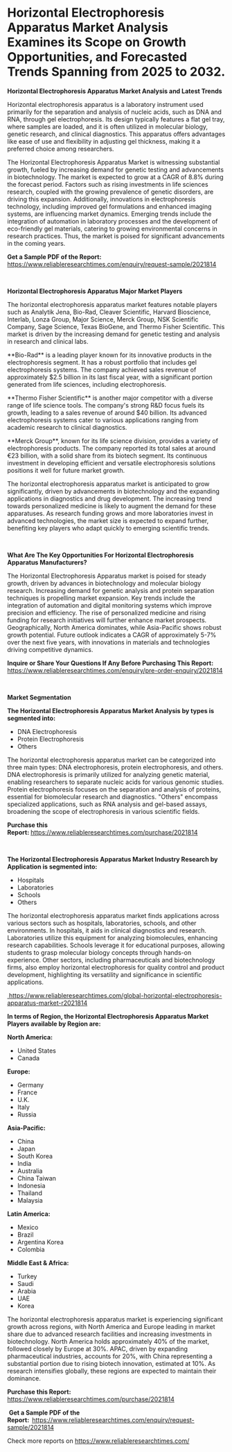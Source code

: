 <p><h1>Horizontal Electrophoresis Apparatus Market Analysis Examines its Scope on Growth Opportunities, and Forecasted Trends Spanning from 2025 to 2032.</h1></p><p><strong>Horizontal Electrophoresis Apparatus Market Analysis and Latest Trends</strong></p>
<p><p>Horizontal electrophoresis apparatus is a laboratory instrument used primarily for the separation and analysis of nucleic acids, such as DNA and RNA, through gel electrophoresis. Its design typically features a flat gel tray, where samples are loaded, and it is often utilized in molecular biology, genetic research, and clinical diagnostics. This apparatus offers advantages like ease of use and flexibility in adjusting gel thickness, making it a preferred choice among researchers.</p><p>The Horizontal Electrophoresis Apparatus Market is witnessing substantial growth, fueled by increasing demand for genetic testing and advancements in biotechnology. The market is expected to grow at a CAGR of 8.8% during the forecast period. Factors such as rising investments in life sciences research, coupled with the growing prevalence of genetic disorders, are driving this expansion. Additionally, innovations in electrophoresis technology, including improved gel formulations and enhanced imaging systems, are influencing market dynamics. Emerging trends include the integration of automation in laboratory processes and the development of eco-friendly gel materials, catering to growing environmental concerns in research practices. Thus, the market is poised for significant advancements in the coming years.</p></p>
<p><strong>Get a Sample PDF of the Report:&nbsp;</strong> <a href="https://www.reliableresearchtimes.com/enquiry/request-sample/2021814?utm_campaign=3054&utm_medium=2&utm_source=Github&utm_content=ia&utm_term=29032025&utm_id=horizontal-electrophoresis-apparatus">https://www.reliableresearchtimes.com/enquiry/request-sample/2021814</a></p>
<p>&nbsp;</p>
<p><strong>Horizontal Electrophoresis Apparatus Major Market Players</strong></p>
<p><p>The horizontal electrophoresis apparatus market features notable players such as Analytik Jena, Bio-Rad, Cleaver Scientific, Harvard Bioscience, Interlab, Lonza Group, Major Science, Merck Group, NSK Scientific Company, Sage Science, Texas BioGene, and Thermo Fisher Scientific. This market is driven by the increasing demand for genetic testing and analysis in research and clinical labs.</p><p>**Bio-Rad** is a leading player known for its innovative products in the electrophoresis segment. It has a robust portfolio that includes gel electrophoresis systems. The company achieved sales revenue of approximately $2.5 billion in its last fiscal year, with a significant portion generated from life sciences, including electrophoresis.</p><p>**Thermo Fisher Scientific** is another major competitor with a diverse range of life science tools. The company's strong R&D focus fuels its growth, leading to a sales revenue of around $40 billion. Its advanced electrophoresis systems cater to various applications ranging from academic research to clinical diagnostics.</p><p>**Merck Group**, known for its life science division, provides a variety of electrophoresis products. The company reported its total sales at around €23 billion, with a solid share from its biotech segment. Its continuous investment in developing efficient and versatile electrophoresis solutions positions it well for future market growth.</p><p>The horizontal electrophoresis apparatus market is anticipated to grow significantly, driven by advancements in biotechnology and the expanding applications in diagnostics and drug development. The increasing trend towards personalized medicine is likely to augment the demand for these apparatuses. As research funding grows and more laboratories invest in advanced technologies, the market size is expected to expand further, benefiting key players who adapt quickly to emerging scientific trends.</p></p>
<p>&nbsp;</p>
<p><strong>What Are The Key Opportunities For Horizontal Electrophoresis Apparatus Manufacturers?</strong></p>
<p><p>The Horizontal Electrophoresis Apparatus market is poised for steady growth, driven by advances in biotechnology and molecular biology research. Increasing demand for genetic analysis and protein separation techniques is propelling market expansion. Key trends include the integration of automation and digital monitoring systems which improve precision and efficiency. The rise of personalized medicine and rising funding for research initiatives will further enhance market prospects. Geographically, North America dominates, while Asia-Pacific shows robust growth potential. Future outlook indicates a CAGR of approximately 5-7% over the next five years, with innovations in materials and technologies driving competitive dynamics.</p></p>
<p><strong>Inquire or Share Your Questions If Any Before Purchasing This Report:</strong> <a href="https://www.reliableresearchtimes.com/enquiry/pre-order-enquiry/2021814?utm_campaign=3054&utm_medium=2&utm_source=Github&utm_content=ia&utm_term=29032025&utm_id=horizontal-electrophoresis-apparatus">https://www.reliableresearchtimes.com/enquiry/pre-order-enquiry/2021814</a></p>
<p>&nbsp;</p>
<p><strong>Market Segmentation</strong></p>
<p><strong>The Horizontal Electrophoresis Apparatus Market Analysis by types is segmented into:</strong></p>
<p><ul><li>DNA Electrophoresis</li><li>Protein Electrophoresis</li><li>Others</li></ul></p>
<p><p>The horizontal electrophoresis apparatus market can be categorized into three main types: DNA electrophoresis, protein electrophoresis, and others. DNA electrophoresis is primarily utilized for analyzing genetic material, enabling researchers to separate nucleic acids for various genomic studies. Protein electrophoresis focuses on the separation and analysis of proteins, essential for biomolecular research and diagnostics. "Others" encompass specialized applications, such as RNA analysis and gel-based assays, broadening the scope of electrophoresis in various scientific fields.</p></p>
<p><strong>Purchase this Report:&nbsp;</strong><a href="https://www.reliableresearchtimes.com/purchase/2021814?utm_campaign=3054&utm_medium=2&utm_source=Github&utm_content=ia&utm_term=29032025&utm_id=horizontal-electrophoresis-apparatus">https://www.reliableresearchtimes.com/purchase/2021814</a></p>
<p>&nbsp;</p>
<p><strong>The Horizontal Electrophoresis Apparatus Market Industry Research by Application is segmented into:</strong></p>
<p><ul><li>Hospitals</li><li>Laboratories</li><li>Schools</li><li>Others</li></ul></p>
<p><p>The horizontal electrophoresis apparatus market finds applications across various sectors such as hospitals, laboratories, schools, and other environments. In hospitals, it aids in clinical diagnostics and research. Laboratories utilize this equipment for analyzing biomolecules, enhancing research capabilities. Schools leverage it for educational purposes, allowing students to grasp molecular biology concepts through hands-on experience. Other sectors, including pharmaceuticals and biotechnology firms, also employ horizontal electrophoresis for quality control and product development, highlighting its versatility and significance in scientific applications.</p></p>
<p><a href="https://www.reliableresearchtimes.com/global-horizontal-electrophoresis-apparatus-market-r2021814?utm_campaign=3054&utm_medium=2&utm_source=Github&utm_content=ia&utm_term=29032025&utm_id=horizontal-electrophoresis-apparatus">&nbsp;https://www.reliableresearchtimes.com/global-horizontal-electrophoresis-apparatus-market-r2021814</a></p>
<p><strong>In terms of Region, the Horizontal Electrophoresis Apparatus Market Players available by Region are:</strong></p>
<p>
    <p> <strong> North America: </strong>
        <ul>
            <li>United States</li>
            <li>Canada</li>
        </ul>
        </p> 
    <p> <strong> Europe: </strong>
        <ul>
            <li>Germany</li>
            <li>France</li>
            <li>U.K.</li>
            <li>Italy</li>
            <li>Russia</li>
        </ul>
        </p> 
    <p> <strong> Asia-Pacific: </strong>
        <ul>
            <li>China</li>
            <li>Japan</li>
            <li>South Korea</li>
            <li>India</li>
            <li>Australia</li>
            <li>China Taiwan</li>
            <li>Indonesia</li>
            <li>Thailand</li>
            <li>Malaysia</li>
        </ul>
        </p> 
    <p> <strong> Latin America: </strong>
        <ul>
            <li>Mexico</li>
            <li>Brazil</li>
            <li>Argentina Korea</li>
            <li>Colombia</li>
        </ul>
        </p> 
    <p> <strong> Middle East & Africa: </strong>
        <ul>
            <li>Turkey</li>
            <li>Saudi</li>
            <li>Arabia</li>
            <li>UAE</li>
            <li>Korea</li>
        </ul>
    </p>
    </p>
<p><p>The horizontal electrophoresis apparatus market is experiencing significant growth across regions, with North America and Europe leading in market share due to advanced research facilities and increasing investments in biotechnology. North America holds approximately 40% of the market, followed closely by Europe at 30%. APAC, driven by expanding pharmaceutical industries, accounts for 20%, with China representing a substantial portion due to rising biotech innovation, estimated at 10%. As research intensifies globally, these regions are expected to maintain their dominance.</p></p>
<p><strong>Purchase this Report: </strong><a href="https://www.reliableresearchtimes.com/purchase/2021814?utm_campaign=3054&utm_medium=2&utm_source=Github&utm_content=ia&utm_term=29032025&utm_id=horizontal-electrophoresis-apparatus">https://www.reliableresearchtimes.com/purchase/2021814</a></p>
<p>&nbsp;<strong>Get a Sample PDF of the Report:&nbsp;&nbsp;</strong><a href="https://www.reliableresearchtimes.com/enquiry/request-sample/2021814?utm_campaign=3054&utm_medium=2&utm_source=Github&utm_content=ia&utm_term=29032025&utm_id=horizontal-electrophoresis-apparatus">https://www.reliableresearchtimes.com/enquiry/request-sample/2021814</a></p>
<p><strong></strong></p>
<p>Check more reports on <a href="https://www.reliableresearchtimes.com/?utm_campaign=3054&utm_medium=2&utm_source=Github&utm_content=ia&utm_term=29032025&utm_id=horizontal-electrophoresis-apparatus">https://www.reliableresearchtimes.com/</a></p>